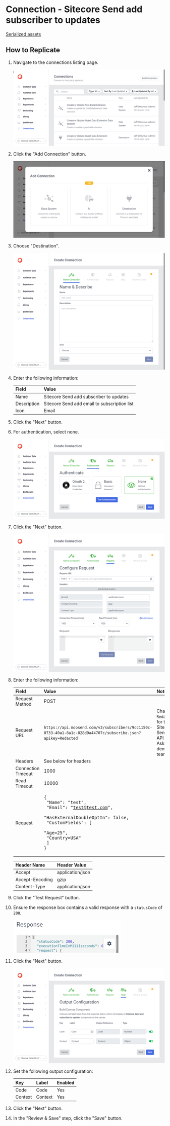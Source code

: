 # Connection - Sitecore Send add subscriber to updates

[Serialized assets](/demo/experience/personalize/connections/Sitecore%20Send%20add%20subscriber%20to%20updates)

## How to Replicate

1. Navigate to the connections listing page.

   ![Connections listing page](/docs/cdp-personalize/connections/Connections-listing-page.png)

2. Click the "Add Connection" button.

   ![Add Connection](/docs/cdp-personalize/connections/Add-connection.png)

3. Choose "Destination".

   ![Name and Describe](/docs/cdp-personalize/connections/Name-describe.png)

4. Enter the following information:

   |Field|Value|
   |-|-|
   |Name|Sitecore Send add subscriber to updates|
   |Description|Sitecore Send add email to subscription list|
   |Icon|Email|

5. Click the "Next" button.
6. For authentication, select none.

   ![None Authentication](/docs/cdp-personalize/connections/None-authentication.png)

7. Click the "Next" button.

   ![Request](/docs/cdp-personalize/connections/Post-request.png)

8. Enter the following information:

   |Field|Value|Note|
   |-|-|-|
   |Request Method|POST||
   |Request URL|`https://api.moosend.com/v3/subscribers/9cc1150c-0733-40a1-8a1c-828d9a44707c/subscribe.json?apikey=Redacted`|Change `Redacted` for the Sitecore Send API key. Ask the demo team.|
   |Headers|See below for headers||
   |Connection Timeout|1000||
   |Read Timeout|10000||
   |Request|<pre>{<br/>  \"Name\": \"test\",<br/>  \"Email\": \"test@test.com\",<br/>  \"HasExternalDoubleOptIn\": false,<br/>  \"CustomFields\": [<br/>    \"Age=25\",<br/>    \"Country=USA\"<br/>  ]<br/>}</pre>||

   |Header Name|Header Value|
   |-|-|
   |Accept|application/json|
   |Accept-Encoding|gzip|
   |Content-Type|application/json|

9. Click the "Test Request" button.
10. Ensure the response box contains a valid response with a `statusCode` of `200`.

    ![Response](Response.png)

11. Click the "Next" button.

    ![Map](Map.png)

12. Set the following output configuration:

    |Key|Label|Enabled|
    |-|-|-|
    |Code|Code|Yes|
    |Context|Context|Yes|

13. Click the "Next" button.
14. In the "Review & Save" step, click the "Save" button.
